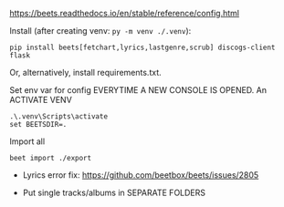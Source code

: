 https://beets.readthedocs.io/en/stable/reference/config.html

Install (after creating venv: `py -m venv ./.venv`):

```
pip install beets[fetchart,lyrics,lastgenre,scrub] discogs-client flask
```

Or, alternatively, install requirements.txt.

Set env var for config EVERYTIME A NEW CONSOLE IS OPENED. An ACTIVATE VENV

```
.\.venv\Scripts\activate
set BEETSDIR=.
```

Import all

```
beet import ./export
```

- Lyrics error fix: https://github.com/beetbox/beets/issues/2805

- Put single tracks/albums in SEPARATE FOLDERS
